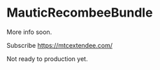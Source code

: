 # MauticRecombeeBundle

More info soon. 

Subscribe https://mtcextendee.com/

Not ready to production yet.

